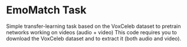 # EmoMatch Task
Simple transfer-learning task based on the VoxCeleb dataset to pretrain networks working on videos (audio + video)
This code requires you to download the VoxCeleb dataset and to extract it (both audio and video).